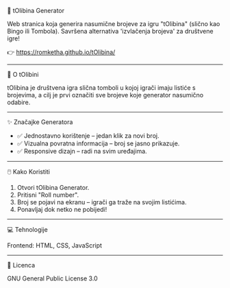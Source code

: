 🎲 tOlibina Generator

Web stranica koja generira nasumične brojeve za igru "tOlibina" (slično kao Bingo ili Tombola). Savršena alternativa 'izvlačenja brojeva' za društvene igre!

👉 https://romketha.github.io/tOlibina/

---

🎯 O tOlibini

tOlibina je društvena igra slična tomboli u kojoj igrači imaju listiće s brojevima, a cilj je prvi označiti sve brojeve koje generator nasumično odabire.

---

✨ Značajke Generatora

* ✅ Jednostavno korištenje – jedan klik za novi broj.
* ✅ Vizualna povratna informacija – broj se jasno prikazuje.
* ✅ Responsive dizajn – radi na svim uređajima.

---

🖱️ Kako Koristiti

1. Otvori tOlibina Generator.
2. Pritisni "Roll number".
3. Broj se pojavi na ekranu – igrači ga traže na svojim listićima.
4. Ponavljaj dok netko ne pobijedi!

---

💻 Tehnologije

Frontend: HTML, CSS, JavaScript

---

📜 Licenca

GNU General Public License 3.0 
